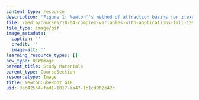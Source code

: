 ```yaml
---
content_type: resource
description: 'Figure 1: Newton''s method of attraction basins for z[exp]3=1.'
file: /media/courses/18-04-complex-variables-with-applications-fall-1999/3ed42554fad11017aa471b1cd962e42c_NewtonCubeRoot.GIF
file_type: image/gif
image_metadata:
  caption: ''
  credit: ''
  image-alt: ''
learning_resource_types: []
ocw_type: OCWImage
parent_title: Study Materials
parent_type: CourseSection
resourcetype: Image
title: NewtonCubeRoot.GIF
uid: 3ed42554-fad1-1017-aa47-1b1cd962e42c
---
```

